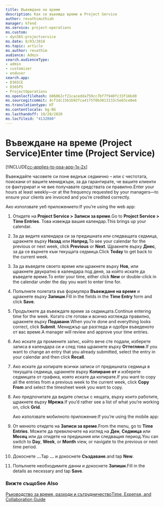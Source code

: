 ```yaml
---
title: Въвеждане на време
description: Как се въвежда време в Project Service
author: revathimuthiah
manager: kfend
ms.service: project-operations
ms.custom:
- dyn365-projectservice
ms.date: 8/03/2018
ms.topic: article
ms.author: revathim
audience: Admin
search.audienceType:
- admin
- customizer
- enduser
search.app:
- D365CE
- D365PS
- ProjectOperations
ms.openlocfilehash: b06062cf21cacedda759cc7bf7f940fc33f16bd0
ms.sourcegitcommit: 4cf1dc1561b92fca4175f0b3813133c5e63ce8e6
ms.translationtype: HT
ms.contentlocale: bg-BG
ms.lasthandoff: 10/28/2020
ms.locfileid: "4132860"
---
```

# <a name="enter-time-project-service"></a><span data-ttu-id="fde84-103">Въвеждане на време (Project Service)</span><span class="sxs-lookup"><span data-stu-id="fde84-103">Enter time (Project Service)</span></span>

[!INCLUDE[cc-applies-to-psa-app-1x-2x](../includes/cc-applies-to-psa-app-1x-2x.md)]

<span data-ttu-id="fde84-104">Въвеждайте часовете си поне веднъж седмично – или с честотата, поискани от вашите мениджъри, за да гарантирате, че вашите клиенти се фактурират и че вие получавате средствата си правилно.</span><span class="sxs-lookup"><span data-stu-id="fde84-104">Enter your hours at least weekly—or at the frequency requested by your managers—to ensure your clients are invoiced and you’re credited correctly.</span></span>  
  
 <span data-ttu-id="fde84-105">Ако използвате уеб приложението:</span><span class="sxs-lookup"><span data-stu-id="fde84-105">If you’re using the web app:</span></span>  
  
1. <span data-ttu-id="fde84-106">Отидете на **Project Service > Записи за време**.</span><span class="sxs-lookup"><span data-stu-id="fde84-106">Go to **Project Service > Time Entries**.</span></span> <span data-ttu-id="fde84-107">Това извежда вашия календар.</span><span class="sxs-lookup"><span data-stu-id="fde84-107">This brings up your calendar.</span></span>  
  
2. <span data-ttu-id="fde84-108">За да видите календара си за предишната или следващата седмица, щракнете върху **Назад** или **Напред**.</span><span class="sxs-lookup"><span data-stu-id="fde84-108">To see your calendar for the previous or next week, click **Previous** or **Next**.</span></span> <span data-ttu-id="fde84-109">Щракнете върху **Днес**, за да се върнете към текущата седмица.</span><span class="sxs-lookup"><span data-stu-id="fde84-109">Click **Today** to get back to the current week.</span></span>  
  
3. <span data-ttu-id="fde84-110">За да въведете своето време или щракнете върху **Нов**, или щракнете двукратно в календара под деня, за който искате да въведете време.</span><span class="sxs-lookup"><span data-stu-id="fde84-110">To enter your time, either click **New** or double-click in the calendar under the day you want to enter time for.</span></span>  
  
4. <span data-ttu-id="fde84-111">Попълнете полетата във формуляра **Въвеждане на време** и щракнете върху **Запиши**.</span><span class="sxs-lookup"><span data-stu-id="fde84-111">Fill in the fields in the **Time Entry** form and click **Save**.</span></span>  
  
5. <span data-ttu-id="fde84-112">Продължете да въвеждате време за седмицата.</span><span class="sxs-lookup"><span data-stu-id="fde84-112">Continue entering time for the week.</span></span> <span data-ttu-id="fde84-113">Когато сте готови и всичко изглежда правилно, щракнете върху **Подаване**.</span><span class="sxs-lookup"><span data-stu-id="fde84-113">When you’re done and everything looks correct, click **Submit**.</span></span> <span data-ttu-id="fde84-114">Мениджър ще разгледа и одобри въведеното от вас време.</span><span class="sxs-lookup"><span data-stu-id="fde84-114">A manager will review and approve your time entries.</span></span>  
  
6. <span data-ttu-id="fde84-115">Ако искате да промените запис, който вече сте подали, изберете записа в календара си и след това щракнете върху **Оттегляне**.</span><span class="sxs-lookup"><span data-stu-id="fde84-115">If you want to change an entry that you already submitted, select the entry in your calendar and then click **Recall**.</span></span>  
  
7. <span data-ttu-id="fde84-116">Ако искате да копирате всички записи от предишната седмица в текущата седмица, щракнете върху **Копиране от** и изберете седмицата от графика, която искате да копирате.</span><span class="sxs-lookup"><span data-stu-id="fde84-116">If you want to copy all the entries from a previous week to the current week, click **Copy From** and select the timesheet week you want to copy.</span></span>  
  
8. <span data-ttu-id="fde84-117">Ако предпочитате да видите списък с нещата, върху които работите, щракнете върху **Мрежа**.</span><span class="sxs-lookup"><span data-stu-id="fde84-117">If you’d rather see a list of what you’re working on, click **Grid**.</span></span>  
  
   <span data-ttu-id="fde84-118">Ако използвате мобилното приложение:</span><span class="sxs-lookup"><span data-stu-id="fde84-118">If you’re using the mobile app:</span></span>  
  
9. <span data-ttu-id="fde84-119">От менюто отидете на **Записи за време**.</span><span class="sxs-lookup"><span data-stu-id="fde84-119">From the menu, go to **Time Entries**.</span></span>     <span data-ttu-id="fde84-120">Можете да превключите на изглед на **Ден**, **Седмица** или **Месец** или да отидете на предишния или следващия период.</span><span class="sxs-lookup"><span data-stu-id="fde84-120">You can switch to **Day**, **Week**, or **Month** view, or navigate to the previous or next time period.</span></span>  
  
10. <span data-ttu-id="fde84-121">Докоснете **…**</span><span class="sxs-lookup"><span data-stu-id="fde84-121">Tap **…**</span></span> <span data-ttu-id="fde84-122">и докоснете **Създаване**.</span><span class="sxs-lookup"><span data-stu-id="fde84-122">and tap **New**.</span></span>  
  
11. <span data-ttu-id="fde84-123">Попълнете необходимите данни и докоснете **Запиши**.</span><span class="sxs-lookup"><span data-stu-id="fde84-123">Fill in the details as necessary and tap **Save**.</span></span>  
  
### <a name="see-also"></a><span data-ttu-id="fde84-124">Вижте също</span><span class="sxs-lookup"><span data-stu-id="fde84-124">See Also</span></span>  
 [<span data-ttu-id="fde84-125">Ръководство за време, разходи и сътрудничество</span><span class="sxs-lookup"><span data-stu-id="fde84-125">Time, Expense, and Collaboration Guide</span></span>](../psa/time-expense-collaboration-guide.md)
